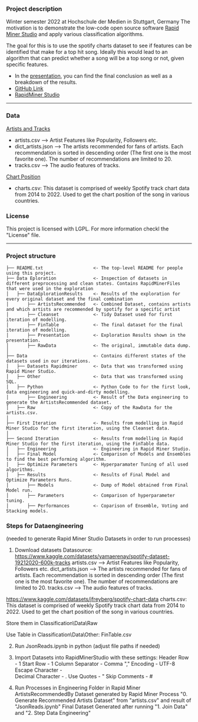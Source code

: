 ### Project description
Winter semester 2022 at Hochschule der Medien in Stuttgart, Germany
The motivation is to demonstrate the low-code open source software [Rapid Miner Studio](https://rapidminer.com/) and apply various classification algorithms.

The goal for this is to use the spotify charts dataset to see if features can be identified that make for a top hit song.
Ideally this would lead to an algorithm that can predict whether a song will be a top song or not, given specific features.

* In the [presentation](https://github.com/NicoHenzel/Classification-with-Rapid-Miner/blob/main/HDM%20Data%20Science_Final.pptx), you can find the final conclusion as well as a breakdown of the results.
* [GitHub Link](https://github.com/NicoHenzel/Classification)
* [RapidMiner Studio](https://docs.rapidminer.com/9.4/studio/installation/)
---

### Data
[Artists and Tracks](https://www.kaggle.com/datasets/yamaerenay/spotify-dataset-19212020-600k-tracks)
* artists.csv --> Artist Features like Popularity, Followers etc.
* dict_artists.json --> The artists recommended for fans of artists. Each recommendation is sorted in descending order (The first one is the most favorite one). The number of recommendations are limited to 20.
* tracks.csv --> The audio features of tracks.


[Chart Position](https://www.kaggle.com/datasets/jfreyberg/spotify-chart-data)
* charts.csv: This dataset is comprised of weekly Spotify track chart data from 2014 to 2022. Used to get the chart position of the song in various countries.

### License
This project is licensed with LGPL. For more information checkl the "License" file.

---
### Project structure


```nohighlight
├── README.txt                   <- The top-level README for people using this project.
├── Data Eploration              <- Inspection of datasets in different preprocessing and clean states. Contains RapidMinerFiles that were used in the exploration
│   ├── DataEplorationResults    <- Results of the exploration for every original dataset and the final combination
│       ├── ArtistsRecommended   <- Combined Dataset, contains artists and which artists are recommended by spotify for a specific artist
│       ├── Cleanset             <- Tidy Dataset used for first iteration of modelling.
│       ├── FinTable             <- The final dataset for the final iteration of modelling.
│       ├── Presentation         <- Exploration Results shown in the presentation.
│       ├── RawData              <- The original, immutable data dump.
│
├── Data                         <- Contains different states of the datasets used in our iterations.
│   ├── Datasets Rapidminer      <- Data that was transformed using Rapid Miner Studio.
│   ├── Other                    <- Data that was transformed using SQL.
│   ├── Python                   <- Python Code to for the first look, data engineering and quick-and-dirty modelling.
│       ├── Engineering          <- Result of the Data engineering to generate the ArtistsRecommended dataset.
│   ├── Raw                      <- Copy of the RawData for the artists.csv.
│
├── First Iteration              <- Results from modelling in Rapid Miner Studio for the first iteration, using the Cleanset data.
│
├── Second Iteration             <- Results from modelling in Rapid Miner Studio for the first iteration, using the FinTable data.
│   ├── Engineering              <- Engineering in Rapid Miner Studio.
│   ├── Final Model              <- Comparison of Models and Ensembles to find the best performing algorithm.
│   ├── Optimize Parameters      <- Hyperparamater Tuning of all used algorithms.
│   ├── Results                  <- Results of Final Model and Optimize Parameters Runs.
│       ├── Models               <- Dump of Model obtained from Final Model run.
│       ├── Parameters           <- Comparison of hyperparameter tuning.
│       ├── Performances         <- Coparison of Ensemble, Voting and Stacking models.

```    
### Steps for Dataengineering 
(needed to generate Rapid Miner Studio Datasets in order to run processes)

1. Download datasets
Datasource: https://www.kaggle.com/datasets/yamaerenay/spotify-dataset-19212020-600k-tracks
artists.csv --> Artist Features like Popularity, Followers etc.
dict_artists.json --> The artists recommended for fans of artists. Each recommendation is sorted in descending order (The first one is the most favorite one). The number of recommendations are limited to 20.
tracks.csv --> The audio features of tracks.


https://www.kaggle.com/datasets/jfreyberg/spotify-chart-data
charts.csv: This dataset is comprised of weekly Spotify track chart data from 2014 to 2022.
Used to get the chart position of the song in various countries.

Store them in Classification\Data\Raw

Use Table in Classification\Data\Other:
FinTable.csv

2. Run JsonReads.ipynb in python (adjust file paths if needed)

3. Import Datasets into RapidMinerStudio with these settings:
Header Row - 1
Start Row - 1
Column Separator - Comma ","
Encoding - UTF-8
Escape Character - \
Decimal Character - .
Use Quotes - "
Skip Comments - #


4. Run Processes in Engineering Folder in Rapid Miner 
ArtistsRecommendedBy Dataset generated by Rapid Miner Process "0. Generate Recommended Artists Dataset" from "artists.csv" and result of "JsonReads.ipynb"
Final Dataset Generated after running "1. Join Data" and "2. Step Data Engineering"
